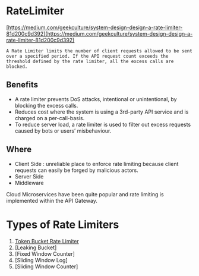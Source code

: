 # RateLimiter
[https://medium.com/geekculture/system-design-design-a-rate-limiter-81d200c9d392](https://medium.com/geekculture/system-design-design-a-rate-limiter-81d200c9d392)

`
A Rate Limiter limits the number of client requests allowed to be sent over a specified period. If the API request count exceeds the threshold defined by the rate limiter, all the excess calls are blocked.
`

## Benefits

- A rate limiter prevents DoS attacks, intentional or unintentional, by blocking the excess calls.
- Reduces cost where the system is using a 3rd-party API service and is charged on a per-call-basis.
- To reduce server load, a rate limiter is used to filter out excess requests caused by bots or users’ misbehaviour.

## Where

- Client Side :  unreliable place to enforce rate limiting because client requests can easily be forged by malicious actors.
- Server Side 
- Middleware


Cloud Microservices have been quite popular and rate limiting is implemented within the API Gateway. 



# Types of Rate Limiters

1) [Token Bucket Rate Limiter](./TokenBased/readme.md)
2) [Leaking Bucket]
3) [Fixed Window Counter]
4) [Sliding Window Log]
5) [Sliding Window Counter]
